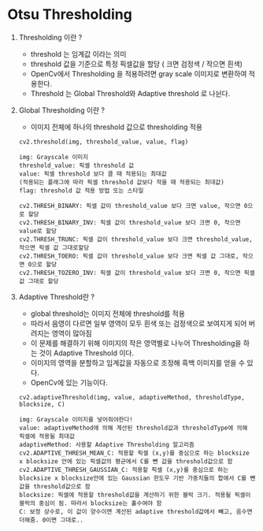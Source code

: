 # Otsu Thresholding

1. Thresholding 이란 ?
   - threshold 는 임계값 이라는 의미
   - threshold 값을 기준으로 특정 픽셀값을 할당 ( 크면 검정색 / 작으면 흰색)
   - OpenCv에서 Thresholding 을 적용하려면 gray scale 이미지로 변환하여 적용한다.
   -  Threshold 는 Global Threshold와 Adaptive threshold 로 나뉜다.

2. Global Thresholding 이란 ?

   - 이미지 전체에 하나의 threshold 값으로 thresholding 적용

   ```
   cv2.threshold(img, threshold_value, value, flag)
   
   img: Grayscale 이미지
   threshold_value: 픽셀 threshold 값
   value: 픽셀 threshold 보다 클 때 적용되는 최대값
   (적용되는 플래그에 따라 픽셀 threshold 값보다 작을 때 적용되는 최대값)
   flag: threshold 값 적용 방법 또는 스타일
   
   cv2.THRESH_BINARY: 픽셀 값이 threshold_value 보다 크면 value, 작으면 0으로 할당
   cv2.THRESH_BINARY_INV: 픽셀 값이 threshold_value 보다 크면 0, 작으면 value로 할당
   cv2.THRESH_TRUNC: 픽셀 값이 threshold_value 보다 크면 threshold_value, 작으면 픽셀 값 그대로할당
   cv2.THRESH_TOERO: 픽셀 값이 threshold_value 보다 크면 픽셀 값 그대로, 작으면 0으로 할당
   cv2.THRESH_TOZERO_INV: 픽셀 값이 threshold_value 보다 크면 0, 작으면 픽셀 값 그대로 할당
   
   ```

   

3. Adaptive Threshold란 ?

   - global threshold는 이미지 전체에 threshold를 적용
   - 따라서 음영이 다르면 일부 영역이 모두 흰색 또는 검정색으로 보여지게 되어 버려지는 영역이 많아짐
   - 이 문제를 해결하기 위해 이미지의 작은 영역별로 나누어 Thresholding을 하는 것이 Adaptive Threshold 이다.
   - 이미지의 영역을 분할하고 임계값을 자동으로 조정해 흑백 이미지를 얻을 수 있다.
   - OpenCv에 있는 기능이다.

   ```
   cv2.adaptiveThreshold(img, value, adaptiveMethod, thresholdType, blocksize, C)
   
   img: Grayscale 이미지를 넣어줘야한다! 
   value: adaptiveMethod에 의해 계산된 threshold값과 thresholdType에 의해 픽셀에 적용될 최대값
   adaptiveMethod: 사용할 Adaptive Thresholding 알고리즘
   cv2.ADAPTIVE_THRESH_MEAN_C: 적용할 픽셀 (x,y)를 중심으로 하는 blocksize x blocksize 안에 있는 픽셀값의 평균에서 C를 뺀 값을 threshold값으로 함
   cv2.ADAPTIVE_THRESH_GAUSSIAN_C: 적용할 픽셀 (x,y)를 중심으로 하는 blocksize x blocksize안에 있는 Gaussian 윈도우 기반 가중치들의 합에서 C를 뺀 값을 threshold값으로 함
   blocksize: 픽셀에 적용할 threshold값을 계산하기 위한 블럭 크기. 적용될 픽셀이 블럭의 중심이 됨. 따라서 blocksize는 홀수여야 함
   C: 보정 상수로, 이 값이 양수이면 계산된 adaptive threshold값에서 빼고, 음수면 더해줌. 0이면 그대로..
   
   ```

